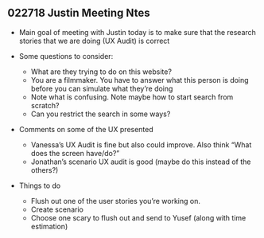 ## 022718 Justin Meeting Ntes

* Main goal of meeting with Justin today is to make sure that the research stories that we are doing (UX Audit) is correct
* Some questions to consider: 
    * What are they trying to do on this website? 
    * You are a filmmaker. You have to answer what this person is doing before you can simulate what they’re doing
    * Note what is confusing. Note maybe how to start search from scratch? 
    * Can you restrict the search in some ways?

* Comments on some of the UX presented
    * Vanessa’s UX Audit is fine but also could improve. Also think “What does the screen have/do?” 
    * Jonathan’s scenario UX audit is good (maybe do this instead of the others?)
    
    
* Things to do
    * Flush out one of the user stories you’re working on. 
    * Create scenario 
    * Choose one scary to flush out and send to Yusef (along with time estimation) 
